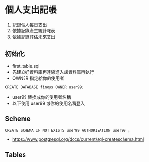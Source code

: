 # 個人支出記帳
1. 記錄個人每日支出
2. 依據記錄產生統計報表
3. 依據記錄評估未來支出

## 初始化
- first_table.sql
- 先建立好資料庫再連線進入該資料庫再執行
- OWNER 指定給你的使用者
```
CREATE DATABASE finops OWNER user99;
```
- user99 替換成你的使用者名稱
- 以下使用 user99 或你的使用名稱登入

## Scheme
```
CREATE SCHEMA IF NOT EXISTS user99 AUTHORIZATION user99 ;
```
- https://www.postgresql.org/docs/current/sql-createschema.html
## Tables

